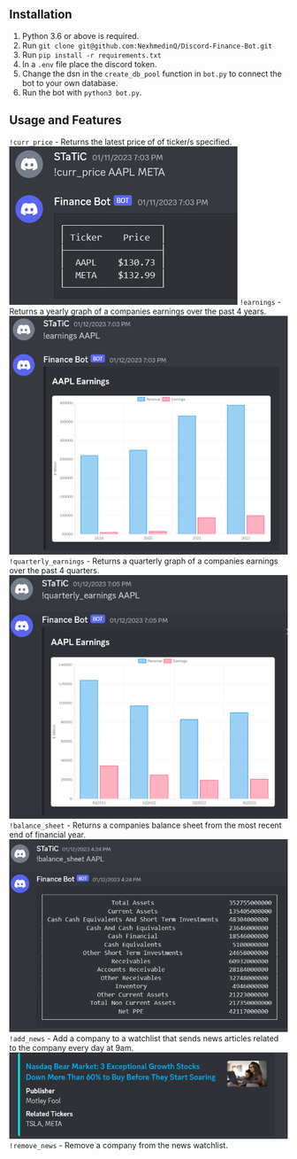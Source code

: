## Installation
1. Python 3.6 or above is required.
2. Run `git clone git@github.com:NexhmedinQ/Discord-Finance-Bot.git`
3. Run `pip install -r requirements.txt`
4. In a `.env` file place the discord token.
5. Change the dsn in the `create_db_pool` function in `bot.py` to connect the bot to your own database. 
6. Run the bot with `python3 bot.py`. 

## Usage and Features
`!curr_price` - Returns the latest price of of ticker/s specified.
![](assets/images/curr_price.PNG)
`!earnings` - Returns a yearly graph of a companies earnings over the past 4 years.
![](assets/images/earnings.PNG)
`!quarterly_earnings` - Returns a quarterly graph of a companies earnings over the past 4 quarters.
![](assets/images/quarterly_earnings.PNG)
`!balance_sheet` - Returns a companies balance sheet from the most recent end of financial year.
![](assets/images/balance_sheet.PNG)
`!add_news` - Add a company to a watchlist that sends news articles related to the company every day at 9am. 
![](assets/images/add_news.PNG)
`!remove_news` - Remove a company from the news watchlist. 

